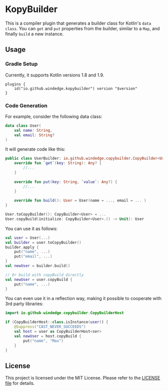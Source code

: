 # KopyBuilder

This is a compiler plugin that generates a builder class for Kotlin's `data class`. You can `get` and `put` properties from the builder, similar to a `Map`, and finally `build` a new instance.

## Usage

### Gradle Setup

Currently, it supports Kotlin versions 1.8 and 1.9.

```
plugins {
    id("io.github.windedge.kopybuilder") version "$version"
}
```

[//]: # (#### Download ![maven-central]&#40;https://img.shields.io/nexus/snapshots/https/s01.oss.sonatype.org/io.github.windedge.copybuilder/kopybuilder&#41;)


### Code Generation

For example, consider the following data class:

```kotlin
data class User(
    val name: String,
    val email: String?
) 

```

It will generate code like this:

```kotlin
public class UserBuilder: io.github.windedge.copybuilder.CopyBuilder<User> {
    override fun `get`(key: String): Any? {
        //...
    }
    
    override fun put(key: String, `value`: Any?) {
        //...
    }
    
    override fun build(): User = User(name = ..., email = ... )
}

User.toCopyBuilder(): CopyBuilder<User> = ...
User.copyBuild(initialize: CopyBuilder<User>.() -> Unit): User
```

You can use it as follows:

```kotlin
val user = User(...)
val builder = user.toCopyBuilder()        
builder.apply {
    put("name", ...)
    put("email", ...)
}
val newUser = builder.build()

// Or build with copyBuild directly
val newUser = user.copyBuild {
    put("name", ...)
}

```

You can even use it in a reflection way, making it possible to cooperate with 3rd party libraries:

```kotlin
import io.github.windedge.copybuilder.CopyBuilderHost

if (CopyBuilderHost::class.isInstance(user)) {
    @Suppress("CAST_NEVER_SUCCEEDS")
    val host = user as CopyBuilderHost<ser>
    val newUser = host.copyBuild {
        put("name", "Max")
    }
}

```

## License

This project is licensed under the MIT License. Please refer to the [LICENSE file](LICENSE) for details.
